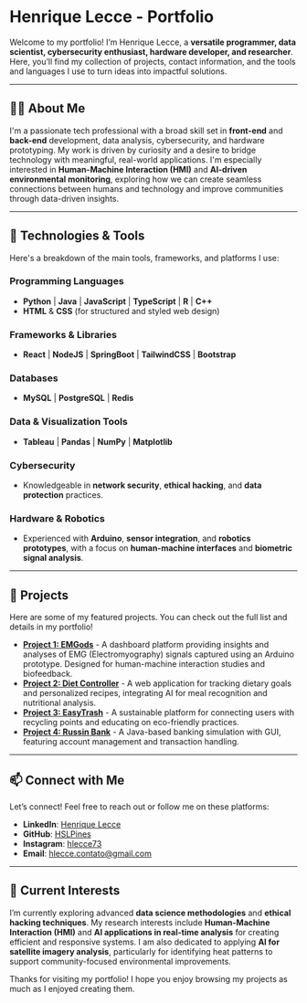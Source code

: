
# Henrique Lecce - Portfolio

Welcome to my portfolio! I’m Henrique Lecce, a **versatile programmer, data scientist, cybersecurity enthusiast, hardware developer, and researcher**. Here, you’ll find my collection of projects, contact information, and the tools and languages I use to turn ideas into impactful solutions.

---

## 👨‍💻 About Me

I'm a passionate tech professional with a broad skill set in **front-end** and **back-end** development, data analysis, cybersecurity, and hardware prototyping. My work is driven by curiosity and a desire to bridge technology with meaningful, real-world applications. I'm especially interested in **Human-Machine Interaction (HMI)** and **AI-driven environmental monitoring**, exploring how we can create seamless connections between humans and technology and improve communities through data-driven insights.

---

## 🔧 Technologies & Tools

Here's a breakdown of the main tools, frameworks, and platforms I use:

### Programming Languages
- **Python** | **Java** | **JavaScript** | **TypeScript** | **R** | **C++**
- **HTML** & **CSS** (for structured and styled web design)

### Frameworks & Libraries
- **React** | **NodeJS** | **SpringBoot** | **TailwindCSS** | **Bootstrap**

### Databases
- **MySQL** | **PostgreSQL** | **Redis**

### Data & Visualization Tools
- **Tableau** | **Pandas** | **NumPy** | **Matplotlib**

### Cybersecurity
- Knowledgeable in **network security**, **ethical hacking**, and **data protection** practices.

### Hardware & Robotics
- Experienced with **Arduino**, **sensor integration**, and **robotics prototypes**, with a focus on **human-machine interfaces** and **biometric signal analysis**.

---

## 🚀 Projects

Here are some of my featured projects. You can check out the full list and details in my portfolio!

- **[Project 1: EMGods]((https://github.com/HSLPines/emgSensor))** - A dashboard platform providing insights and analyses of EMG (Electromyography) signals captured using an Arduino prototype. Designed for human-machine interaction studies and biofeedback.
- **[Project 2: Diet Controller]((https://github.com/HSLPines/dietControllerBack))** - A web application for tracking dietary goals and personalized recipes, integrating AI for meal recognition and nutritional analysis.
- **[Project 3: EasyTrash]((https://github.com/tech-espm/inter-2sem-2024-easy-trash))** - A sustainable platform for connecting users with recycling points and educating on eco-friendly practices.
- **[Project 4: Russin Bank]((https://github.com/Marcio-Alexandroni/Trab-1-Sandmann-Banco))** - A Java-based banking simulation with GUI, featuring account management and transaction handling.

---

## 📫 Connect with Me

Let’s connect! Feel free to reach out or follow me on these platforms:

- **LinkedIn**: [Henrique Lecce]((https://www.linkedin.com/in/henrique-lecce-311a45234/))
- **GitHub**: [HSLPines]((https://github.com/HSLPines))
- **Instagram**: [hlecce73]((https://www.instagram.com/hlecce73/))
- **Email**: [hlecce.contato@gmail.com](mailto:hlecce.contato@gmail.com)

---

## 🌱 Current Interests

I’m currently exploring advanced **data science methodologies** and **ethical hacking techniques**. My research interests include **Human-Machine Interaction (HMI)** and **AI applications in real-time analysis** for creating efficient and responsive systems. I am also dedicated to applying **AI for satellite imagery analysis**, particularly for identifying heat patterns to support community-focused environmental improvements.

Thanks for visiting my portfolio! I hope you enjoy browsing my projects as much as I enjoyed creating them.
